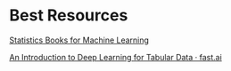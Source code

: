 # Best Resources

[Statistics Books for Machine Learning](https://machinelearningmastery.com/statistics-books-for-machine-learning/)

[An Introduction to Deep Learning for Tabular Data · fast.ai](http://www.fast.ai/2018/04/29/categorical-embeddings/)

